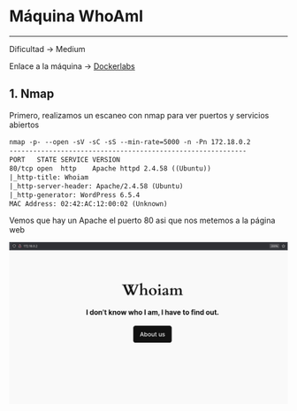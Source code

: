 # Máquina WhoAmI

---------------------

Dificultad -> Medium

Enlace a la máquina -> [Dockerlabs](https://dockerlabs.es/)

## 1. Nmap

Primero, realizamos un escaneo con nmap para ver puertos y servicios abiertos

```shell
nmap -p- --open -sV -sC -sS --min-rate=5000 -n -Pn 172.18.0.2
------------------------------------------------------------
PORT   STATE SERVICE VERSION
80/tcp open  http    Apache httpd 2.4.58 ((Ubuntu))
|_http-title: Whoiam
|_http-server-header: Apache/2.4.58 (Ubuntu)
|_http-generator: WordPress 6.5.4
MAC Address: 02:42:AC:12:00:02 (Unknown)

```

Vemos que hay un Apache el puerto 80 asi que nos metemos a la página web



![](assets/2025-10-24-16-21-06-image.png)
